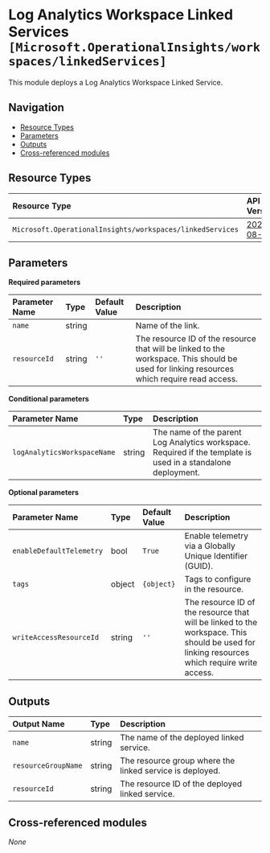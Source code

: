 # Log Analytics Workspace Linked Services `[Microsoft.OperationalInsights/workspaces/linkedServices]`

This module deploys a Log Analytics Workspace Linked Service.

## Navigation

- [Resource Types](#Resource-Types)
- [Parameters](#Parameters)
- [Outputs](#Outputs)
- [Cross-referenced modules](#Cross-referenced-modules)

## Resource Types

| Resource Type | API Version |
| :-- | :-- |
| `Microsoft.OperationalInsights/workspaces/linkedServices` | [2020-08-01](https://learn.microsoft.com/en-us/azure/templates/Microsoft.OperationalInsights/2020-08-01/workspaces/linkedServices) |

## Parameters

**Required parameters**

| Parameter Name | Type | Default Value | Description |
| :-- | :-- | :-- | :-- |
| `name` | string |  | Name of the link. |
| `resourceId` | string | `''` | The resource ID of the resource that will be linked to the workspace. This should be used for linking resources which require read access. |

**Conditional parameters**

| Parameter Name | Type | Description |
| :-- | :-- | :-- |
| `logAnalyticsWorkspaceName` | string | The name of the parent Log Analytics workspace. Required if the template is used in a standalone deployment. |

**Optional parameters**

| Parameter Name | Type | Default Value | Description |
| :-- | :-- | :-- | :-- |
| `enableDefaultTelemetry` | bool | `True` | Enable telemetry via a Globally Unique Identifier (GUID). |
| `tags` | object | `{object}` | Tags to configure in the resource. |
| `writeAccessResourceId` | string | `''` | The resource ID of the resource that will be linked to the workspace. This should be used for linking resources which require write access. |


## Outputs

| Output Name | Type | Description |
| :-- | :-- | :-- |
| `name` | string | The name of the deployed linked service. |
| `resourceGroupName` | string | The resource group where the linked service is deployed. |
| `resourceId` | string | The resource ID of the deployed linked service. |

## Cross-referenced modules

_None_
